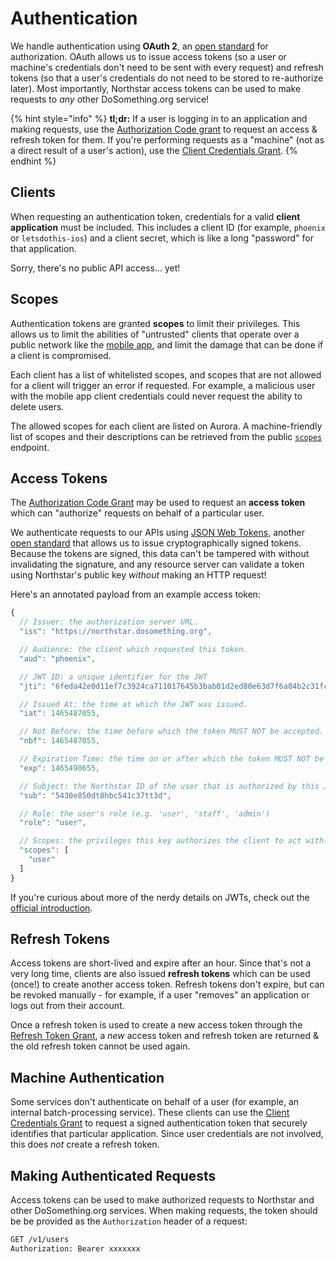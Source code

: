 # Authentication

We handle authentication using **OAuth 2**, an [open standard](https://tools.ietf.org/html/rfc6749) for authorization. OAuth allows us to issue access tokens \(so a user or machine's credentials don't need to be sent with every request\) and refresh tokens \(so that a user's credentials do not need to be stored to re-authorize later\). Most importantly, Northstar access tokens can be used to make requests to _any_ other DoSomething.org service!

{% hint style="info" %}
**tl;dr:** If a user is logging in to an application and making requests, use the [Authorization Code grant](https://github.com/DoSomething/northstar/tree/79cbc752bd6fd475478d7538f311bc5d27ed4cb7/docs/api-reference/endpoints/auth.md#create-token-authorization-code-grant) to request an access & refresh token for them. If you're performing requests as a "machine" \(not as a direct result of a user's action\), use the [Client Credentials Grant](https://github.com/DoSomething/northstar/tree/79cbc752bd6fd475478d7538f311bc5d27ed4cb7/docs/api-reference/endpoints/auth.md#create-token-client-credentials-grant).
{% endhint %}

## Clients

When requesting an authentication token, credentials for a valid **client application** must be included. This includes a client ID \(for example, `phoenix` or `letsdothis-ios`\) and a client secret, which is like a long "password" for that application.

Sorry, there's no public API access... yet!

## Scopes

Authentication tokens are granted **scopes** to limit their privileges. This allows us to limit the abilities of "untrusted" clients that operate over a public network like the [mobile app](https://app.dosomething.org), and limit the damage that can be done if a client is compromised.

Each client has a list of whitelisted scopes, and scopes that are not allowed for a client will trigger an error if requested. For example, a malicious user with the mobile app client credentials could never request the ability to delete users.

The allowed scopes for each client are listed on Aurora. A machine-friendly list of scopes and their descriptions can be retrieved from the public [`scopes`](https://github.com/DoSomething/northstar/tree/79cbc752bd6fd475478d7538f311bc5d27ed4cb7/docs/api-reference/endpoints/clients.md#retrieve-all-client-scopes) endpoint.

## Access Tokens

The [Authorization Code Grant](https://github.com/DoSomething/northstar/tree/79cbc752bd6fd475478d7538f311bc5d27ed4cb7/docs/api-reference/endpoints/auth.md#create-token-authorization-code-grant) may be used to request an **access token** which can "authorize" requests on behalf of a particular user.

We authenticate requests to our APIs using [JSON Web Tokens](https://jwt.io), another [open standard](https://tools.ietf.org/html/rfc7519) that allows us to issue cryptographically signed tokens. Because the tokens are signed, this data can't be tampered with without invalidating the signature, and any resource server can validate a token using Northstar's public key _without_ making an HTTP request!

Here's an annotated payload from an example access token:

```javascript
{
  // Issuer: the authorization server URL.
  "iss": "https://northstar.dosomething.org",

  // Audience: the client which requested this token. 
  "aud": "phoenix",

  // JWT ID: a unique identifier for the JWT
  "jti": "6feda42e0d11ef7c3924ca711017645b3bab01d2ed80e63d7f6a84b2c31fcfdaaf77d33aed6755d6",

  // Issued At: the time at which the JWT was issued.
  "iat": 1465487055,

  // Not Before: the time before which the token MUST NOT be accepted.
  "nbf": 1465487055,

  // Expiration Time: the time on or after which the token MUST NOT be accepted.
  "exp": 1465490655,

  // Subject: the Northstar ID of the user that is authorized by this JWT.
  "sub": "5430e850dt8hbc541c37tt3d",

  // Role: the user's role (e.g. 'user', 'staff', 'admin')
  "role": "user",

  // Scopes: the privileges this key authorizes the client to act with.
  "scopes": [
    "user"
  ]
}
```

If you're curious about more of the nerdy details on JWTs, check out the [official introduction](https://jwt.io/introduction/).

## Refresh Tokens

Access tokens are short-lived and expire after an hour. Since that's not a very long time, clients are also issued **refresh tokens** which can be used \(once!\) to create another access token. Refresh tokens don't expire, but can be revoked manually - for example, if a user "removes" an application or logs out from their account.

Once a refresh token is used to create a new access token through the [Refresh Token Grant](https://github.com/DoSomething/northstar/tree/79cbc752bd6fd475478d7538f311bc5d27ed4cb7/docs/api-reference/endpoints/auth.md#create-token-refresh-token-grant), a _new_ access token and refresh token are returned & the old refresh token cannot be used again.

## Machine Authentication

Some services don't authenticate on behalf of a user \(for example, an internal batch-processing service\). These clients can use the [Client Credentials Grant](https://github.com/DoSomething/northstar/tree/79cbc752bd6fd475478d7538f311bc5d27ed4cb7/docs/api-reference/endpoints/auth.md#create-token-client-credentials-grant) to request a signed authentication token that securely identifies that particular application. Since user credentials are not involved, this does _not_ create a refresh token.

## Making Authenticated Requests

Access tokens can be used to make authorized requests to Northstar and other DoSomething.org services. When making requests, the token should be be provided as the `Authorization` header of a request:

```bash
GET /v1/users
Authorization: Bearer xxxxxxx
```

